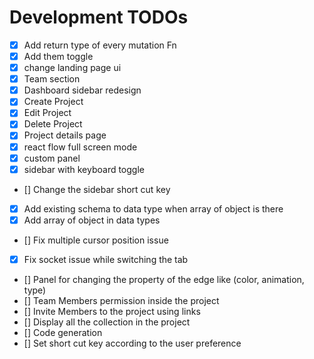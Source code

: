 # Development TODOs

- [x] Add return type of every mutation Fn
- [x] Add them toggle
- [x] change landing page ui
- [x] Team section
- [x] Dashboard sidebar redesign
- [x] Create Project
- [x] Edit Project
- [x] Delete Project
- [x] Project details page
- [x] react flow full screen mode
- [x] custom panel
- [x] sidebar with keyboard toggle
- [] Change the sidebar short cut key
- [x] Add existing schema to data type when array of object is there
- [x] Add array of object in data types
- [] Fix multiple cursor position issue
- [x] Fix socket issue while switching the tab
- [] Panel for changing the property of the edge like (color, animation, type)
- [] Team Members permission inside the project
- [] Invite Members to the project using links
- [] Display all the collection in the project
- [] Code generation
- [] Set short cut key according to the user preference
